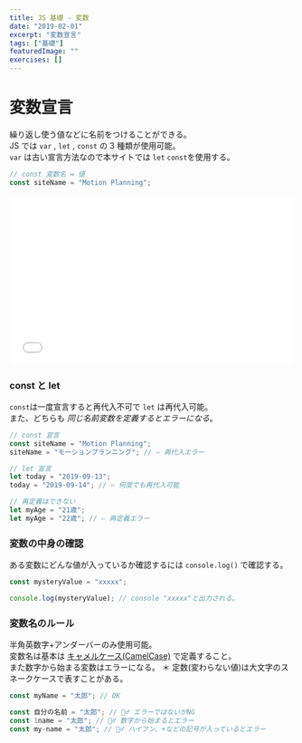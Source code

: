 ```yaml
---
title: JS 基礎 - 変数
date: "2019-02-01"
excerpt: "変数宣言"
tags: ["基礎"]
featuredImage: ""
exercises: []
---
```


# 変数宣言

繰り返し使う値などに名前をつけることができる。  
JS では `var` , `let` , `const` の 3 種類が使用可能。  
`var` は古い宣言方法なので本サイトでは `let` `const`を使用する。

```js
// const 変数名 = 値
const siteName = "Motion Planning";
```

<iframe width="100%" height="300" src="//jsfiddle.net/sk_rt/hj0qp73a/embedded/result,js,html/dark/" allowfullscreen="allowfullscreen" allowpaymentrequest frameborder="0"></iframe>

### const と let

`const`は一度宣言すると再代入不可で `let` は再代入可能。  
また、どちらも _同じ名前変数を定義するとエラーになる_。

<!-- | `const`      | `let`      |
| ------------ | ---------- |
| 再代入不可能 | 再代入可能 | -->

```js
// const 宣言
const siteName = "Motion Planning";
siteName = "モーションプランニング"; // ⇦ 再代入エラー

// let 宣言
let today = "2019-09-13";
today = "2019-09-14"; // ⇦ 何度でも再代入可能

// 再定義はできない
let myAge = "21歳";
let myAge = "22歳"; // ⇦ 再定義エラー
```

### 変数の中身の確認

ある変数にどんな値が入っているか確認するには `console.log()` で確認する。

```js
const mysteryValue = "xxxxx";

console.log(mysteryValue); // console "xxxxx"と出力される。
```

### 変数名のルール

半角英数字+アンダーバーのみ使用可能。  
変数名は基本は [キャメルケース(CamelCase)](https://wa3.i-3-i.info/word1179.html) で定義すること。  
また数字から始まる変数はエラーになる。
＊ 定数(変わらない値)は大文字のスネークケースで表すことがある。

```js
const myName = "太郎"; // OK

const 自分の名前 = "太郎"; // 🙅‍♂️ エラーではないがNG
const 1name = "太郎"; // 🙅‍♂️ 数字から始まるとエラー
const my-name = "太郎"; // 🙅‍♂️ ハイフン、+などの記号が入っているとエラー

```
